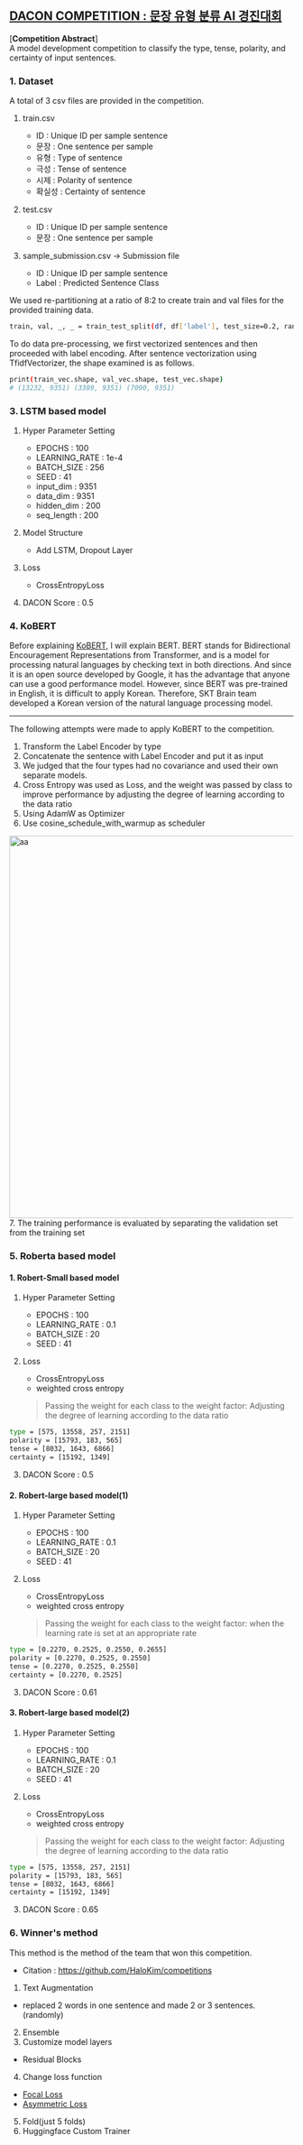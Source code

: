 ## [DACON COMPETITION : 문장 유형 분류 AI 경진대회](https://www.dacon.io/competitions/official/236037/overview/description)<br>
[**Competition Abstract**] <br>
   A model development competition to classify the type, tense, polarity, and certainty of input sentences.<br>
  
### 1. Dataset <br>
A total of 3 csv files are provided in the competition. <br>
 1) train.csv 
    - ID : Unique ID per sample sentence
    - 문장 : One sentence per sample
    - 유형 : Type of sentence
    - 극성 : Tense of sentence
    - 시제 : Polarity of sentence
    - 확실성 : Certainty of sentence
    
 2) test.csv 
    - ID : Unique ID per sample sentence
    - 문장 : One sentence per sample
    
 3) sample_submission.csv -> Submission file
    - ID : Unique ID per sample sentence
    - Label : Predicted Sentence Class

We used re-partitioning at a ratio of 8:2 to create train and val files for the provided training data.<br>
```bash
train, val, _, _ = train_test_split(df, df['label'], test_size=0.2, random_state=CFG['SEED'])
```
To do data pre-processing, we first vectorized sentences and then proceeded with label encoding.
After sentence vectorization using TfidfVectorizer, the shape examined is as follows.
```bash
print(train_vec.shape, val_vec.shape, test_vec.shape)
# (13232, 9351) (3309, 9351) (7090, 9351)
```


### 3. LSTM based model <br>
1) Hyper Parameter Setting
   - EPOCHS : 100
   - LEARNING_RATE : 1e-4
   - BATCH_SIZE : 256
   - SEED : 41
   - input_dim : 9351
   - data_dim : 9351
   - hidden_dim : 200
   - seq_length : 200

2) Model Structure
   - Add LSTM, Dropout Layer

3) Loss 
   - CrossEntropyLoss

4) DACON Score : 0.5

### 4. KoBERT <br>
Before explaining [KoBERT](https://github.com/SKTBrain/KoBERT), I will explain BERT. BERT stands for Bidirectional Encouragement Representations from Transformer, and is a model for processing natural languages by checking text in both directions. And since it is an open source developed by Google, it has the advantage that anyone can use a good performance model.
However, since BERT was pre-trained in English, it is difficult to apply Korean. Therefore, SKT Brain team developed a Korean version of the natural language processing model.   <br>
******
The following attempts were made to apply KoBERT to the competition. <br>
1. Transform the Label Encoder by type <br>
2. Concatenate the sentence with Label Encoder and put it as input <br>
3. We judged that the four types had no covariance and used their own separate models. <br>
4. Cross Entropy was used as Loss, and the weight was passed by class to improve performance by adjusting the degree of learning according to the data ratio <br>
5. Using AdamW as Optimizer <br>
6.	Use cosine_schedule_with_warmup as scheduler <br>
 <img width="678" alt="aa" src="https://user-images.githubusercontent.com/77375401/209630110-f5e9e91b-c9ce-4a9a-bddc-da3986cc9c2e.png">
7. The training performance is evaluated by separating the validation set from the training set <br>

### 5. Roberta based model <br>
#### 1. Robert-Small based model <br>
1) Hyper Parameter Setting
   - EPOCHS : 100
   - LEARNING_RATE : 0.1
   - BATCH_SIZE : 20
   - SEED : 41

2) Loss 
   - CrossEntropyLoss
   - weighted cross entropy 
   > Passing the weight for each class to the weight factor: Adjusting the degree of learning according to the data ratio
```bash
type = [575, 13558, 257, 2151]
polarity = [15793, 183, 565]
tense = [8032, 1643, 6866]
certainty = [15192, 1349]
```
3) DACON Score : 0.5

#### 2. Robert-large based model(1) <br>
1) Hyper Parameter Setting
   - EPOCHS : 100
   - LEARNING_RATE : 0.1
   - BATCH_SIZE : 20
   - SEED : 41

2) Loss 
   - CrossEntropyLoss
   - weighted cross entropy
   > Passing the weight for each class to the weight factor: when the learning rate is set at an appropriate rate
```bash
type = [0.2270, 0.2525, 0.2550, 0.2655]
polarity = [0.2270, 0.2525, 0.2550]
tense = [0.2270, 0.2525, 0.2550]
certainty = [0.2270, 0.2525]
```
3) DACON Score : 0.61

#### 3. Robert-large based model(2) <br>
1) Hyper Parameter Setting
   - EPOCHS : 100
   - LEARNING_RATE : 0.1
   - BATCH_SIZE : 20
   - SEED : 41

2) Loss 
   - CrossEntropyLoss
   - weighted cross entropy
   > Passing the weight for each class to the weight factor: Adjusting the degree of learning according to the data ratio
```bash
type = [575, 13558, 257, 2151]
polarity = [15793, 183, 565]
tense = [8032, 1643, 6866]
certainty = [15192, 1349]
```
3) DACON Score : 0.65

### 6. Winner's method
This method is the method of the team that won this competition. <br>
- Citation : <https://github.com/HaloKim/competitions> <br>
1.	 Text Augmentation <br>
-	replaced 2 words in one sentence and made 2 or 3 sentences.(randomly) <br>
2.	Ensemble <br>
3.	Customize model layers <br>
-	Residual Blocks <br>
4.	Change loss function <br>
-	[Focal Loss](https://github.com/Alibaba-MIIL/ASL/blob/main/src/loss_functions/losses.py) <br>
-	[Asymmetric Loss](https://paperswithcode.com/paper/asymmetric-loss-for-multi-label) <br>
5.	Fold(just 5 folds) <br>
6.	Huggingface Custom Trainer <br>





